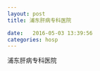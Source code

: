 ```yaml
--- 
layout: post 
title: 浦东肝病专科医院

date:   2016-05-03 13:39:56 
categories: hosp 
--- 
```

   
浦东肝病专科医院
